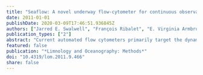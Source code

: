 ```yaml
---
title: "Seaflow: A novel underway flow-cytometer for continuous observations of phytoplankton in the ocean"
date: 2011-01-01
publishDate: 2020-03-09T17:46:51.936845Z
authors: ["Jarred E. Swalwell", "François Ribalet", "E. Virginia Armbrust"]
publication_types: ["2"]
abstract: "Current automated flow cytometers primarily target the dynamics of phytoplankton communities in coastal environments and lack the sensitivity to resolve the spatial distribution of Prochlorococcus, the smallest phytoplankton that dominates the open ocean. Here we present SeaFlow, a novel flow cytometer developed for continuous real-time observations of natural assemblages of small phytoplankton cells, including Prochlorococcus. Unlike other flow cytometers, SeaFlow does not use sheath fluid. Instead, a virtual-core is used to determine the position of a particle in the stream of seawater. By eliminating sheath fluid, SeaFlow can continuously sample the seawater stream directly from a ship's intake system. Image analysis is used to automatically align the laser with the optical system and then monitor and correct for drift. SeaFlow performs rapid quantification (up to 24,000 cells per second) of multidimensional characteristics of phytoplankton cells in the pico- to nanophytoplankton size range (0.5-20 μm) to analyze the equivalent of 480 traditional flow cytometry samples per day while on board a research vessel. Data analysis tools have been created to automatically cluster and count phytoplankton populations with geo-referenced data visualization. SeaFlow makes it possible to explore surface phytoplankton dynamics at a spatial scale ranging from a few meters to thousands of kilometers. An example data set is presented from a 450-km long transect near the Hawaiian Islands with the continuous data aggregated in 3 min intervals."
featured: false
publication: "*Limnology and Oceanography: Methods*"
doi: "10.4319/lom.2011.9.466"
share: false
---
```


